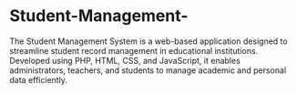 # Student-Management-
The Student Management System is a web-based application designed to streamline student record management in educational institutions. Developed using PHP, HTML, CSS, and JavaScript, it enables administrators, teachers, and students to manage academic and personal data efficiently.
